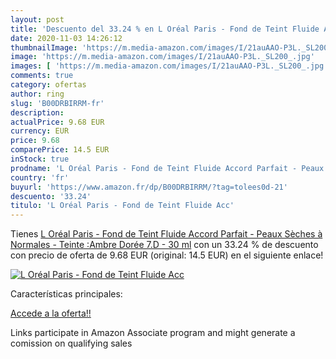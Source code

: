 ```yaml
---
layout: post
title: 'Descuento del 33.24 % en L Oréal Paris - Fond de Teint Fluide Acc'
date: 2020-11-03 14:26:12
thumbnailImage: 'https://m.media-amazon.com/images/I/21auAAO-P3L._SL200_.jpg'
image: 'https://m.media-amazon.com/images/I/21auAAO-P3L._SL200_.jpg'
images: [ 'https://m.media-amazon.com/images/I/21auAAO-P3L._SL200_.jpg' ]
comments: true
category: ofertas
author: ring
slug: 'B00DRBIRRM-fr'
description:
actualPrice: 9.68 EUR
currency: EUR
price: 9.68
comparePrice: 14.5 EUR
inStock: true
prodname: 'L Oréal Paris - Fond de Teint Fluide Accord Parfait - Peaux Sèches à Normales - Teinte :Ambre Dorée  7.D  - 30 ml'
country: 'fr'
buyurl: 'https://www.amazon.fr/dp/B00DRBIRRM/?tag=tolees0d-21'
descuento: '33.24'
titulo: 'L Oréal Paris - Fond de Teint Fluide Acc'
---
```


Tienes [L Oréal Paris - Fond de Teint Fluide Accord Parfait - Peaux Sèches à Normales - Teinte :Ambre Dorée  7.D  - 30 ml](https://www.amazon.fr/dp/B00DRBIRRM/?tag=tolees0d-21) con un 33.24 % de descuento con precio de oferta de 9.68 EUR (original: 14.5 EUR) en el siguiente enlace!

[![L Oréal Paris - Fond de Teint Fluide Acc](https://m.media-amazon.com/images/I/21auAAO-P3L._SL200_.jpg)](https://www.amazon.fr/dp/B00DRBIRRM/?tag=tolees0d-21)

Características principales:


[Accede a la oferta!!](https://www.amazon.fr/dp/B00DRBIRRM/?tag=tolees0d-21)

Links participate in Amazon Associate program and might generate a comission on qualifying sales



